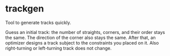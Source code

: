 # trackgen
Tool to generate tracks quickly.

Guess an initial track: the number of straights, corners, and their order stays the same. The direction of the corner also stays the same. After that, an optimizer designs a track subject to the constraints you placed on it.
Also right-turning or left-turning track does not change.
